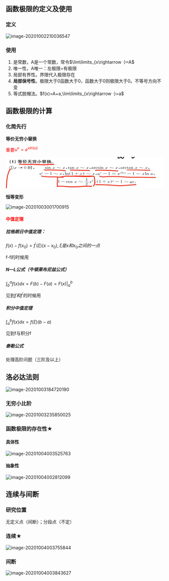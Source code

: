 ## 函数极限的定义及使用

### **定义**

![image-20201002210036547](https://gitee.com/HaitoChan/upload-pic-typora/raw/master/null/image-20201002210036547.png)

### **使用**

1. 是常数，A是一个常数，常令$\lim\limits_{x\rightarrow ·}=A$
2. 唯一性，A唯一：左极限=有极限
3. 局部有界性。界限代入极限存在
4. **局部保号性**。极限大于0函数大于0，函数大于0则极限大于0。不等号方向不变
5. 等式脱帽法。$f(x)=A+a,\lim\limits_{x\rightarrow ·}=a$

## 函数极限的计算

### 化简先行

**等价无穷小替换**

<font color=red>重要$u^v=e^{vln(u)}$</font>

![image-20201003001109582](1%E3%80%81%E5%87%BD%E6%95%B0%E6%9E%81%E9%99%90%E4%B8%8E%E8%BF%9E%E7%BB%AD.assets/image-20201003001109582.png)

**恒等变形**

![image-20201003001700915](https://gitee.com/HaitoChan/upload-pic-typora/raw/master/null/image-20201003001700915.png)

#### <font color=red>**中值定理**</font>

##### **拉格朗日中值定理**：

$f(x)-f(x_0)=f^{'}(\xi)(x-x_0),\xi 是x和x_0之间的一点$

f-f的时候用

##### **N—L公式（牛顿莱布尼兹公式）**

$\int^a_bf(x)dx=F(b)-F(a)=F(x)|^b_a$

见到$f和f^{'}$的时候用

##### 积分中值定理

$\int^b_a f(x)dx=f(\xi)(b-a)$

见到f与积分f

##### 泰勒公式

处理高阶问题（三阶及以上）

## 洛必达法则

![image-20201003184720190](https://gitee.com/HaitoChan/upload-pic-typora/raw/master/null/image-20201003184720190.png)

### 无穷小比阶

![image-20201003235850025](https://gitee.com/HaitoChan/upload-pic-typora/raw/master/null/image-20201003235850025.png)

### 函数极限的存在性★

#### 具体性

![image-20201004003525763](https://gitee.com/HaitoChan/upload-pic-typora/raw/master/null/image-20201004003525763.png)

#### 抽象性

![image-20201004002812099](https://gitee.com/HaitoChan/upload-pic-typora/raw/master/null/image-20201004002812099.png)

## 连续与间断

### 研究位置

无定义点（间断）；分段点（不定）

### 连续★

![image-20201004003755844](https://gitee.com/HaitoChan/upload-pic-typora/raw/master/null/image-20201004003755844.png)

### 间断

![image-20201004003843627](https://gitee.com/HaitoChan/upload-pic-typora/raw/master/null/image-20201004003843627.png)